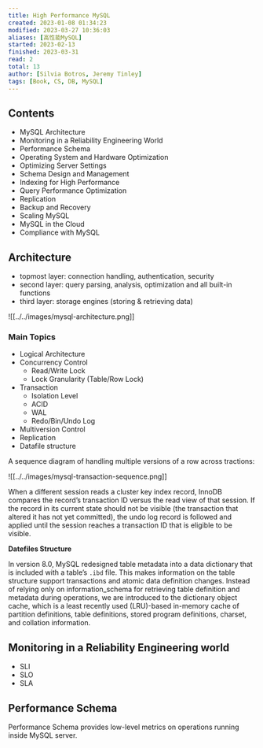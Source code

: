 ```yaml
---
title: High Performance MySQL
created: 2023-01-08 01:34:23
modified: 2023-03-27 10:36:03
aliases: [高性能MySQL]
started: 2023-02-13
finished: 2023-03-31
read: 2
total: 13
author: [Silvia Botros, Jeremy Tinley]
tags: [Book, CS, DB, MySQL]
---
```


## Contents

- MySQL Architecture
- Monitoring in a Reliability Engineering World
- Performance Schema
- Operating System and Hardware Optimization
- Optimizing Server Settings
- Schema Design and Management
- Indexing for High Performance
- Query Performance Optimization
- Replication
- Backup and Recovery
- Scaling MySQL
- MySQL in the Cloud
- Compliance with MySQL

## Architecture

- topmost layer: connection handling, authentication, security
- second layer: query parsing, analysis, optimization and all built-in functions
- third layer: storage engines (storing & retrieving data)

![[../../images/mysql-architecture.png]]

### Main Topics

- Logical Architecture
- Concurrency Control
  - Read/Write Lock
  - Lock Granularity (Table/Row Lock)
- Transaction
  - Isolation Level
  - ACID
  - WAL
  - Redo/Bin/Undo Log
- Multiversion Control
- Replication
- Datafile structure

A sequence diagram of handling multiple versions of a row across tractions:

![[../../images/mysql-transaction-sequence.png]]

When a different session reads a cluster key index record, InnoDB compares the record’s transaction ID versus the read view of that session. If the record in its current state should not be visible (the transaction that altered it has not yet committed), the undo log record is followed and applied until the session reaches a transaction ID that is eligible to be visible.

**Datefiles Structure**

In version 8.0, MySQL redesigned table metadata into a data dictionary that is included with a table’s `.ibd` file. This makes information on the table structure support transactions and atomic data definition changes. Instead of relying only on information_schema for retrieving table definition and metadata during operations, we are introduced to the dictionary object cache, which is a least recently used (LRU)-based in-memory cache of partition definitions, table definitions, stored program definitions, charset, and collation information.

## Monitoring in a Reliability Engineering world

- SLI
- SLO
- SLA

## Performance Schema

Performance Schema provides low-level metrics on operations running inside MySQL server.
